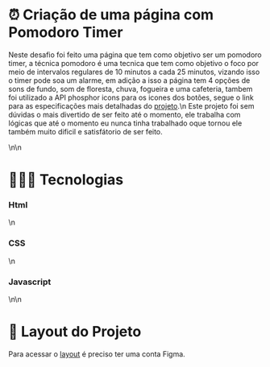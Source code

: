 <h1>⏰ Criação de uma página com Pomodoro Timer</h1>
<p>Neste desafio foi feito uma página que tem como objetivo ser um pomodoro timer, a técnica pomodoro é uma tecnica que tem como objetivo o foco por meio de intervalos regulares de 10 minutos a cada 25 minutos, vizando isso o timer pode soa um alarme, em adição a isso a página tem 4 opções de sons de fundo, som de floresta, chuva, fogueira e uma cafeteria, tambem foi utilizado a API phosphor icons para os icones dos botões, segue o link para as especificações mais detalhadas do <a href="https://efficient-sloth-d85.notion.site/FocusTimer-Vers-o-2-0-2e273fa9212a432eae6b51dda3c69594">projeto</a>.\n
Este projeto foi sem dúvidas o mais divertido de ser feito até o momento, ele trabalha com lógicas que até o momento eu nunca tinha trabalhado oque tornou ele também muito dificil e satisfátorio de ser feito.</p>\n\n
<h1>👨🏻‍💻 Tecnologias</h1>
<h3>Html</h3>\n
<h3>CSS</h3>\n
<h3>Javascript</h3>\n\n

<h1>🎨 Layout do Projeto</h1>
<p>Para acessar o <a href="https://www.figma.com/file/gYGQr5EsZMlE5EqPKjbCtP/Stage-05-Focus-Timer-2.0-Copy?fuid=1240381760415284925">layout</a> é preciso ter uma conta Figma.</p>
